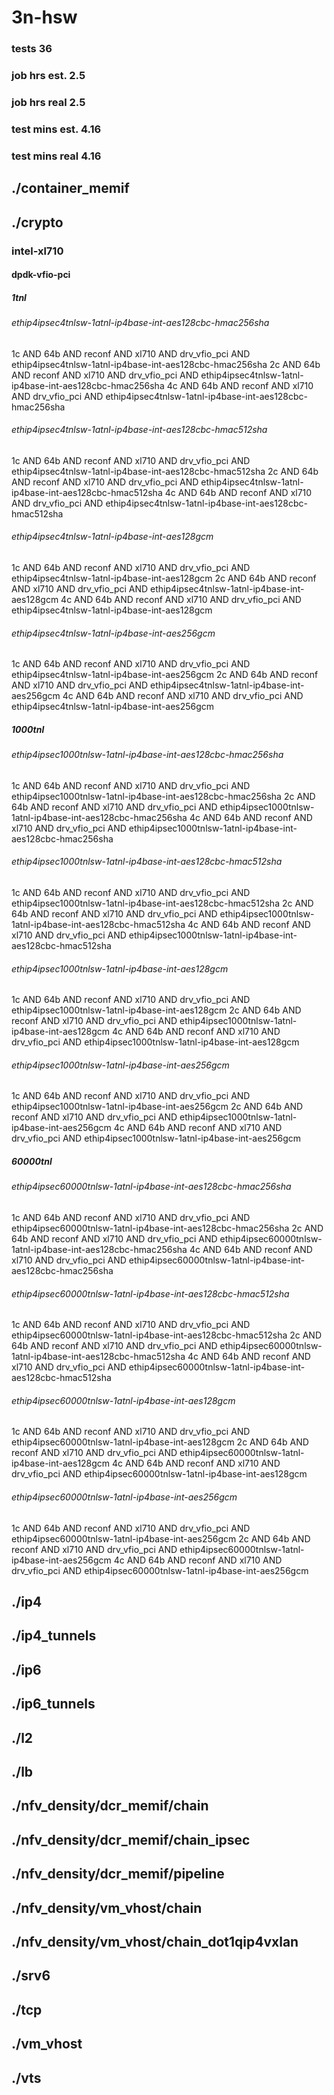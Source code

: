 # 3n-hsw
### tests 36
### job hrs est. 2.5
### job hrs real 2.5
### test mins est. 4.16
### test mins real 4.16
## ./container_memif
## ./crypto
### intel-xl710
#### dpdk-vfio-pci
##### 1tnl
###### ethip4ipsec4tnlsw-1atnl-ip4base-int-aes128cbc-hmac256sha
1c AND 64b AND reconf AND xl710 AND drv_vfio_pci AND ethip4ipsec4tnlsw-1atnl-ip4base-int-aes128cbc-hmac256sha
2c AND 64b AND reconf AND xl710 AND drv_vfio_pci AND ethip4ipsec4tnlsw-1atnl-ip4base-int-aes128cbc-hmac256sha
4c AND 64b AND reconf AND xl710 AND drv_vfio_pci AND ethip4ipsec4tnlsw-1atnl-ip4base-int-aes128cbc-hmac256sha
###### ethip4ipsec4tnlsw-1atnl-ip4base-int-aes128cbc-hmac512sha
1c AND 64b AND reconf AND xl710 AND drv_vfio_pci AND ethip4ipsec4tnlsw-1atnl-ip4base-int-aes128cbc-hmac512sha
2c AND 64b AND reconf AND xl710 AND drv_vfio_pci AND ethip4ipsec4tnlsw-1atnl-ip4base-int-aes128cbc-hmac512sha
4c AND 64b AND reconf AND xl710 AND drv_vfio_pci AND ethip4ipsec4tnlsw-1atnl-ip4base-int-aes128cbc-hmac512sha
###### ethip4ipsec4tnlsw-1atnl-ip4base-int-aes128gcm
1c AND 64b AND reconf AND xl710 AND drv_vfio_pci AND ethip4ipsec4tnlsw-1atnl-ip4base-int-aes128gcm
2c AND 64b AND reconf AND xl710 AND drv_vfio_pci AND ethip4ipsec4tnlsw-1atnl-ip4base-int-aes128gcm
4c AND 64b AND reconf AND xl710 AND drv_vfio_pci AND ethip4ipsec4tnlsw-1atnl-ip4base-int-aes128gcm
###### ethip4ipsec4tnlsw-1atnl-ip4base-int-aes256gcm
1c AND 64b AND reconf AND xl710 AND drv_vfio_pci AND ethip4ipsec4tnlsw-1atnl-ip4base-int-aes256gcm
2c AND 64b AND reconf AND xl710 AND drv_vfio_pci AND ethip4ipsec4tnlsw-1atnl-ip4base-int-aes256gcm
4c AND 64b AND reconf AND xl710 AND drv_vfio_pci AND ethip4ipsec4tnlsw-1atnl-ip4base-int-aes256gcm
##### 1000tnl
###### ethip4ipsec1000tnlsw-1atnl-ip4base-int-aes128cbc-hmac256sha
1c AND 64b AND reconf AND xl710 AND drv_vfio_pci AND ethip4ipsec1000tnlsw-1atnl-ip4base-int-aes128cbc-hmac256sha
2c AND 64b AND reconf AND xl710 AND drv_vfio_pci AND ethip4ipsec1000tnlsw-1atnl-ip4base-int-aes128cbc-hmac256sha
4c AND 64b AND reconf AND xl710 AND drv_vfio_pci AND ethip4ipsec1000tnlsw-1atnl-ip4base-int-aes128cbc-hmac256sha
###### ethip4ipsec1000tnlsw-1atnl-ip4base-int-aes128cbc-hmac512sha
1c AND 64b AND reconf AND xl710 AND drv_vfio_pci AND ethip4ipsec1000tnlsw-1atnl-ip4base-int-aes128cbc-hmac512sha
2c AND 64b AND reconf AND xl710 AND drv_vfio_pci AND ethip4ipsec1000tnlsw-1atnl-ip4base-int-aes128cbc-hmac512sha
4c AND 64b AND reconf AND xl710 AND drv_vfio_pci AND ethip4ipsec1000tnlsw-1atnl-ip4base-int-aes128cbc-hmac512sha
###### ethip4ipsec1000tnlsw-1atnl-ip4base-int-aes128gcm
1c AND 64b AND reconf AND xl710 AND drv_vfio_pci AND ethip4ipsec1000tnlsw-1atnl-ip4base-int-aes128gcm
2c AND 64b AND reconf AND xl710 AND drv_vfio_pci AND ethip4ipsec1000tnlsw-1atnl-ip4base-int-aes128gcm
4c AND 64b AND reconf AND xl710 AND drv_vfio_pci AND ethip4ipsec1000tnlsw-1atnl-ip4base-int-aes128gcm
###### ethip4ipsec1000tnlsw-1atnl-ip4base-int-aes256gcm
1c AND 64b AND reconf AND xl710 AND drv_vfio_pci AND ethip4ipsec1000tnlsw-1atnl-ip4base-int-aes256gcm
2c AND 64b AND reconf AND xl710 AND drv_vfio_pci AND ethip4ipsec1000tnlsw-1atnl-ip4base-int-aes256gcm
4c AND 64b AND reconf AND xl710 AND drv_vfio_pci AND ethip4ipsec1000tnlsw-1atnl-ip4base-int-aes256gcm
##### 60000tnl
###### ethip4ipsec60000tnlsw-1atnl-ip4base-int-aes128cbc-hmac256sha
1c AND 64b AND reconf AND xl710 AND drv_vfio_pci AND ethip4ipsec60000tnlsw-1atnl-ip4base-int-aes128cbc-hmac256sha
2c AND 64b AND reconf AND xl710 AND drv_vfio_pci AND ethip4ipsec60000tnlsw-1atnl-ip4base-int-aes128cbc-hmac256sha
4c AND 64b AND reconf AND xl710 AND drv_vfio_pci AND ethip4ipsec60000tnlsw-1atnl-ip4base-int-aes128cbc-hmac256sha
###### ethip4ipsec60000tnlsw-1atnl-ip4base-int-aes128cbc-hmac512sha
1c AND 64b AND reconf AND xl710 AND drv_vfio_pci AND ethip4ipsec60000tnlsw-1atnl-ip4base-int-aes128cbc-hmac512sha
2c AND 64b AND reconf AND xl710 AND drv_vfio_pci AND ethip4ipsec60000tnlsw-1atnl-ip4base-int-aes128cbc-hmac512sha
4c AND 64b AND reconf AND xl710 AND drv_vfio_pci AND ethip4ipsec60000tnlsw-1atnl-ip4base-int-aes128cbc-hmac512sha
###### ethip4ipsec60000tnlsw-1atnl-ip4base-int-aes128gcm
1c AND 64b AND reconf AND xl710 AND drv_vfio_pci AND ethip4ipsec60000tnlsw-1atnl-ip4base-int-aes128gcm
2c AND 64b AND reconf AND xl710 AND drv_vfio_pci AND ethip4ipsec60000tnlsw-1atnl-ip4base-int-aes128gcm
4c AND 64b AND reconf AND xl710 AND drv_vfio_pci AND ethip4ipsec60000tnlsw-1atnl-ip4base-int-aes128gcm
###### ethip4ipsec60000tnlsw-1atnl-ip4base-int-aes256gcm
1c AND 64b AND reconf AND xl710 AND drv_vfio_pci AND ethip4ipsec60000tnlsw-1atnl-ip4base-int-aes256gcm
2c AND 64b AND reconf AND xl710 AND drv_vfio_pci AND ethip4ipsec60000tnlsw-1atnl-ip4base-int-aes256gcm
4c AND 64b AND reconf AND xl710 AND drv_vfio_pci AND ethip4ipsec60000tnlsw-1atnl-ip4base-int-aes256gcm
## ./ip4
## ./ip4_tunnels
## ./ip6
## ./ip6_tunnels
## ./l2
## ./lb
## ./nfv_density/dcr_memif/chain
## ./nfv_density/dcr_memif/chain_ipsec
## ./nfv_density/dcr_memif/pipeline
## ./nfv_density/vm_vhost/chain
## ./nfv_density/vm_vhost/chain_dot1qip4vxlan
## ./srv6
## ./tcp
## ./vm_vhost
## ./vts
